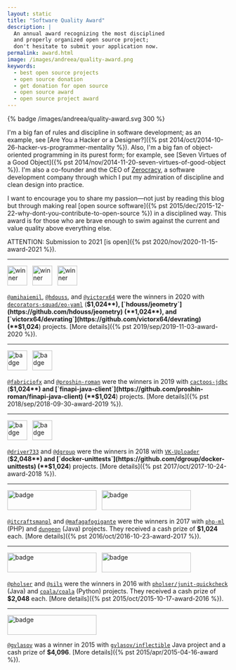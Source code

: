 ```yaml
---
layout: static
title: "Software Quality Award"
description: |
  An annual award recognizing the most disciplined
  and properly organized open source project;
  don't hesitate to submit your application now.
permalink: award.html
image: /images/andreea/quality-award.png
keywords:
  - best open source projects
  - open source donation
  - get donation for open source
  - open source award
  - open source project award
---
```


{% badge /images/andreea/quality-award.svg 300 %}

I'm a big fan of rules and discipline in software development; as an example, see
[Are You a Hacker or a Designer?]({% pst 2014/oct/2014-10-26-hacker-vs-programmer-mentality %}).
Also, I'm a big fan of object-oriented programming in its purest form; for example, see
[Seven Virtues of a Good Object]({% pst 2014/nov/2014-11-20-seven-virtues-of-good-object %}).
I'm also a co-founder and the CEO of [Zerocracy](https://www.zerocracy.com), a software development
company through which I put my admiration of discipline and clean design into practice.

I want to encourage you to share my passion&mdash;not just by reading this blog
but through making real
[open source software]({% pst 2015/dec/2015-12-22-why-dont-you-contribute-to-open-source %}) in a disciplined way.
This award is for those who are brave enough to swim against the current and
value quality above everything else.

<!--more-->

<span class="green">ATTENTION</span>:
Submission to 2021 [is open]({% pst 2020/nov/2020-11-15-award-2021 %}).

<hr/>

<img src="//www.yegor256.com/images/award/2020/winner-amihaiemil.png" style="height:45px;" alt='winner'/>
&nbsp;
<img src="//www.yegor256.com/images/award/2020/winner-hdouss.png" style="height:45px;" alt='winner'/>
&nbsp;
<img src="//www.yegor256.com/images/award/2020/winner-victorx64.png" style="height:45px;" alt='winner'/>

[`@amihaiemil`](https://github.com/amihaiemil),
[`@hdouss`](https://github.com/hdouss),
and [`@victorx64`](https://github.com/victorx64)
were the winners in 2020 with
[`decorators-squad/eo-yaml`](https://github.com/decorators-squad/eo-yaml) (**$1,024**),
[`hdouss/jeometry`](https://github.com/hdouss/jeometry) (**1,024**),
and
[`victorx64/devrating`](https://github.com/victorx64/devrating) (**$1,024**)
projects.
[More details]({% pst 2019/sep/2019-11-03-award-2020 %}).

<hr/>

<img src="//www.yegor256.com/images/award/2019/winner-fabriciofx.png"
  style="height:45px;" alt='badge'/>
&nbsp;
<img src="//www.yegor256.com/images/award/2019/winner-proshin-roman.png"
  style="height:45px;" alt='badge'/>

[`@fabriciofx`](https://github.com/fabriciofx) and [`@proshin-roman`](https://github.com/proshin-roman)
were the winners in 2019 with
[`cactoos-jdbc`](https://github.com/fabriciofx/cactoos-jdbc) (**$1,024**)
and
[`finapi-java-client`](https://github.com/proshin-roman/finapi-java-client) (**$1,024**)
projects.
[More details]({% pst 2018/sep/2018-09-30-award-2019 %}).

<hr/>

<img src="//www.yegor256.com/images/award/2018/winner-driver733.png"
  style="height:45px;" alt='badge'/>
&nbsp;
<img src="//www.yegor256.com/images/award/2018/winner-dgroup.png"
  style="height:45px;" alt='badge'/>

[`@driver733`](https://github.com/driver733) and [`@dgroup`](https://github.com/dgroup)
were the winners in 2018 with
[`VK-Uploader`](https://github.com/driver733/VK-Uploader) (**$2,048**)
and
[`docker-unittests`](https://github.com/dgroup/docker-unittests) (**$1,024**)
projects.
[More details]({% pst 2017/oct/2017-10-24-award-2018 %}).

<hr/>

<img src="//www.yegor256.com/images/award/2017/winner-itcraftsmanpl.png"
  style="width:203px;height:45px;" alt='badge'/>
&nbsp;
<img src="//www.yegor256.com/images/award/2017/winner-mafagafogigante.png"
  style="width:203px;height:45px;" alt='badge'/>

[`@itcraftsmanpl`](https://github.com/itcraftsmanpl) and [`@mafagafogigante`](https://github.com/mafagafogigante)
were the winners in 2017
with [`php-ml`](https://github.com/php-ai/php-ml) (PHP)
and [`dungeon`](https://github.com/mafagafogigante/dungeon) (Java) projects. They
received a cash prize of **$1,024** each.
[More details]({% pst 2016/oct/2016-10-23-award-2017 %}).

<hr/>

<img src="//www.yegor256.com/images/award/2016/winner-pholser.png"
  style="width:203px;height:45px;" alt='badge'/>
&nbsp;
<img src="//www.yegor256.com/images/award/2016/winner-sils.png"
  style="width:203px;height:45px;" alt='badge'/>

[`@pholser`](https://github.com/pholser) and [`@sils`](https://github.com/sils) were the winners in 2016
with [`pholser/junit-quickcheck`](https://github.com/pholser/junit-quickcheck) (Java)
and [`coala/coala`](https://github.com/coala/coala) (Python) projects. They
received a cash prize of **$2,048** each.
[More details]({% pst 2015/oct/2015-10-17-award-2016 %}).

<hr/>

<img src="//www.yegor256.com/images/award/2015/winner.png"
  style="width:203px;height:45px;" alt='badge'/>

[`@gvlasov`](https://github.com/gvlasov) was a winner in 2015
with [`gvlasov/inflectible`](https://github.com/gvlasov/inflectible) Java
project and a cash prize of **$4,096**.
[More details]({% pst 2015/apr/2015-04-16-award %}).
